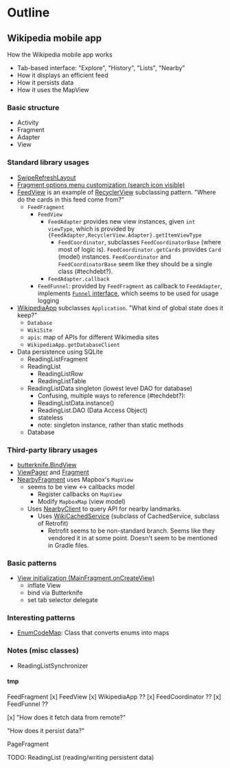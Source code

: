 # Outline

## Wikipedia mobile app

How the Wikipedia mobile app works
- Tab-based interface: "Explore", "History", "Lists", "Nearby"
- How it displays an efficient feed
- How it persists data
- How it uses the MapView

### Basic structure

- Activity
- Fragment
- Adapter
- View

### Standard library usages
- [SwipeRefreshLayout](https://sourcegraph.com/github.com/wikimedia/apps-android-wikipedia/app/src/main/java/org/wikipedia/main/MainFragment.java/-/blob/app/src/main/java/org/wikipedia/feed/FeedFragment.java?q=webview#L45:47-45:65)
- [Fragment options menu customization (search icon visible)](https://sourcegraph.com/github.com/wikimedia/apps-android-wikipedia/app/src/main/java/org/wikipedia/main/MainFragment.java/-/blob/app/src/main/java/org/wikipedia/feed/FeedFragment.java?q=webview#L209:17-209:37)
- [FeedView](https://sourcegraph.com/github.com/wikimedia/apps-android-wikipedia/app/src/main/java/org/wikipedia/main/MainFragment.java/-/blob/app/src/main/java/org/wikipedia/feed/view/FeedView.java?q=webview#L19:14-19:22) is an example of [RecyclerView](https://sourcegraph.com/github.com/android/platform_frameworks_support@efdf532476a3639993c329de0a0d1f8c4fa53343/-/blob/v7/recyclerview/src/android/support/v7/widget/RecyclerView.java#L151:14-151:26) subclassing pattern. "Where do the cards in this feed come from?"
  - `FeedFragment`
    - `FeedView`
      - `FeedAdapter` provides new view instances, given `int viewType`, which is provided by `{FeedAdapter,RecyclerView.Adapter}.getItemViewType`
        - `FeedCoordinator`, subclasses `FeedCoordinatorBase` (where most of logic is). `FeedCoordinator.getCards` provides `Card` (model) instances. `FeedCoordinator` and `FeedCoordinatorBase` seem like they should be a single class (#techdebt?).
      - `FeedAdapter.callback`
    - `FeedFunnel`: provided by `FeedFragment` as callback to `FeedAdapter`, implements [`Funnel` interface](https://sourcegraph.com/github.com/wikimedia/apps-android-wikipedia/app/src/main/java/org/wikipedia/main/MainFragment.java/-/blob/app/src/main/java/org/wikipedia/analytics/Funnel.java?q=webview#L19:28-19:34), which seems to be used for usage logging
- [WikipediaApp](https://sourcegraph.com/github.com/wikimedia/apps-android-wikipedia/app/src/main/java/org/wikipedia/main/MainFragment.java/-/blob/app/src/main/java/org/wikipedia/WikipediaApp.java#L98:17) subclasses `Application`. "What kind of global state does it keep?"
  - `Database`
  - `WikiSite`
  - `apis`: map of APIs for different Wikimedia sites
  - `WikipediaApp.getDatabaseClient`
- Data persistence using SQLite
    - ReadingListFragment
    - ReadingList
        - ReadingListRow
        - ReadingListTable
    - ReadingListData singleton (lowest level DAO for database)
        - Confusing, multiple ways to reference (#techdebt?):
        - ReadingListData.instance()
        - ReadingList.DAO (Data Access Object)
        - stateless
        - note: singleton instance, rather than static methods
    - Database

### Third-party library usages
- [butterknife.BindView](https://sourcegraph.com/github.com/wikimedia/apps-android-wikipedia/app/src/main/java/org/wikipedia/main/MainFragment.java/-/blob/app/src/main/java/org/wikipedia/main/MainFragment.java#L77:9)
- [ViewPager](https://sourcegraph.com/github.com/wikimedia/apps-android-wikipedia/app/src/main/java/org/wikipedia/main/MainFragment.java/-/blob/app/src/main/java/org/wikipedia/main/MainFragment.java#L77:46-77:55) and [Fragment](https://sourcegraph.com/github.com/wikimedia/apps-android-wikipedia/app/src/main/java/org/wikipedia/main/MainFragment.java/-/blob/app/src/main/java/org/wikipedia/main/MainFragment.java#L74:35-74:43)
- [NearbyFragment](https://sourcegraph.com/github.com/wikimedia/apps-android-wikipedia/app/src/main/java/org/wikipedia/main/MainFragment.java/-/blob/app/src/main/java/org/wikipedia/nearby/NearbyFragment.java#L81:20-81:23) uses Mapbox's `MapView`
  - seems to be view <-> callbacks model
    - Register callbacks on `MapView`
    - Modify `MapboxMap` (view model)
  - Uses [NearbyClient](https://sourcegraph.com/github.com/wikimedia/apps-android-wikipedia/app/src/main/java/org/wikipedia/main/MainFragment.java/-/blob/app/src/main/java/org/wikipedia/nearby/NearbyFragment.java#L88:13-88:25) to query API for nearby landmarks.
    - Uses [WikiCachedService](WikiCachedService) (subclass of CachedService, subclass of Retrofit)
      - Retrofit seems to be non-standard branch. Seems like they vendored it in at some point. Doesn't seem to be mentioned in Gradle files.

### Basic patterns
- [View initialization (MainFragment.onCreateView)](https://sourcegraph.com/github.com/wikimedia/apps-android-wikipedia/app/src/main/java/org/wikipedia/main/MainFragment.java/-/blob/app/src/main/java/org/wikipedia/main/MainFragment.java#L101:37-101:49)
  - inflate View
  - bind via Butterknife
  - set tab selector delegate

### Interesting patterns
- [EnumCodeMap](https://sourcegraph.com/github.com/wikimedia/apps-android-wikipedia/app/src/main/java/org/wikipedia/main/MainFragment.java/-/blob/app/src/main/java/org/wikipedia/model/EnumCodeMap.java#L6:14): Class that converts enums into maps

### Notes (misc classes)
- ReadingListSynchronizer


<!----------------------------------------------------------------------------------------------------->


#### tmp

FeedFragment
    [x] FeedView
    [x] WikipediaApp ??
    [x] FeedCoordinator ??
    [x] FeedFunnel ??

[x] "How does it fetch data from remote?"

"How does it persist data?"

PageFragment

TODO: ReadingList (reading/writing persistent data)
